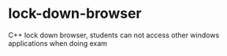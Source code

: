 # lock-down-browser
C++ lock down browser, students can not access other windows applications when doing exam
